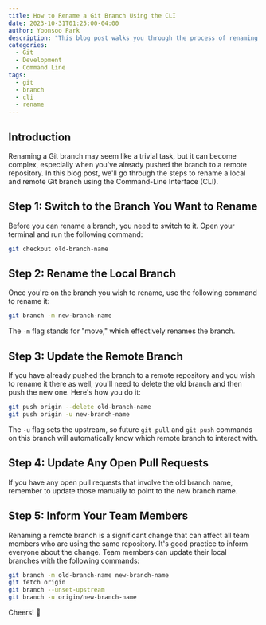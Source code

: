 ```yaml
---
title: How to Rename a Git Branch Using the CLI
date: 2023-10-31T01:25:00-04:00
author: Yoonsoo Park
description: "This blog post walks you through the process of renaming a local and remote Git branch using the command-line interface."
categories:
  - Git
  - Development
  - Command Line
tags:
  - git
  - branch
  - cli
  - rename
---
```


## Introduction

Renaming a Git branch may seem like a trivial task, but it can become complex, especially when you've already pushed the branch to a remote repository. In this blog post, we'll go through the steps to rename a local and remote Git branch using the Command-Line Interface (CLI).

## Step 1: Switch to the Branch You Want to Rename

Before you can rename a branch, you need to switch to it. Open your terminal and run the following command:

```bash
git checkout old-branch-name
```

## Step 2: Rename the Local Branch

Once you're on the branch you wish to rename, use the following command to rename it:

```bash
git branch -m new-branch-name
```

The `-m` flag stands for "move," which effectively renames the branch.

## Step 3: Update the Remote Branch

If you have already pushed the branch to a remote repository and you wish to rename it there as well, you'll need to delete the old branch and then push the new one. Here's how you do it:

```bash
git push origin --delete old-branch-name
git push origin -u new-branch-name
```

The `-u` flag sets the upstream, so future `git pull` and `git push` commands on this branch will automatically know which remote branch to interact with.

## Step 4: Update Any Open Pull Requests

If you have any open pull requests that involve the old branch name, remember to update those manually to point to the new branch name.

## Step 5: Inform Your Team Members

Renaming a remote branch is a significant change that can affect all team members who are using the same repository. It's good practice to inform everyone about the change. Team members can update their local branches with the following commands:

```bash
git branch -m old-branch-name new-branch-name
git fetch origin
git branch --unset-upstream
git branch -u origin/new-branch-name
```

Cheers! 🍺
